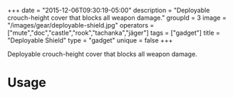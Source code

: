 +++
date = "2015-12-06T09:30:19-05:00"
description = "Deployable crouch-height cover that blocks all weapon damage."
groupId = 3
image = "/images/gear/deployable-shield.jpg"
operators = ["mute","doc","castle","rook","tachanka","jäger"]
tags = ["gadget"]
title = "Deployable Shield"
type = "gadget"
unique = false
+++

Deployable crouch-height cover that blocks all weapon damage.

# Usage
